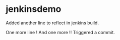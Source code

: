 # jenkinsdemo
Added another line to reflect in jenkins build.

One more line !
And one more !! Triggered a commit.

